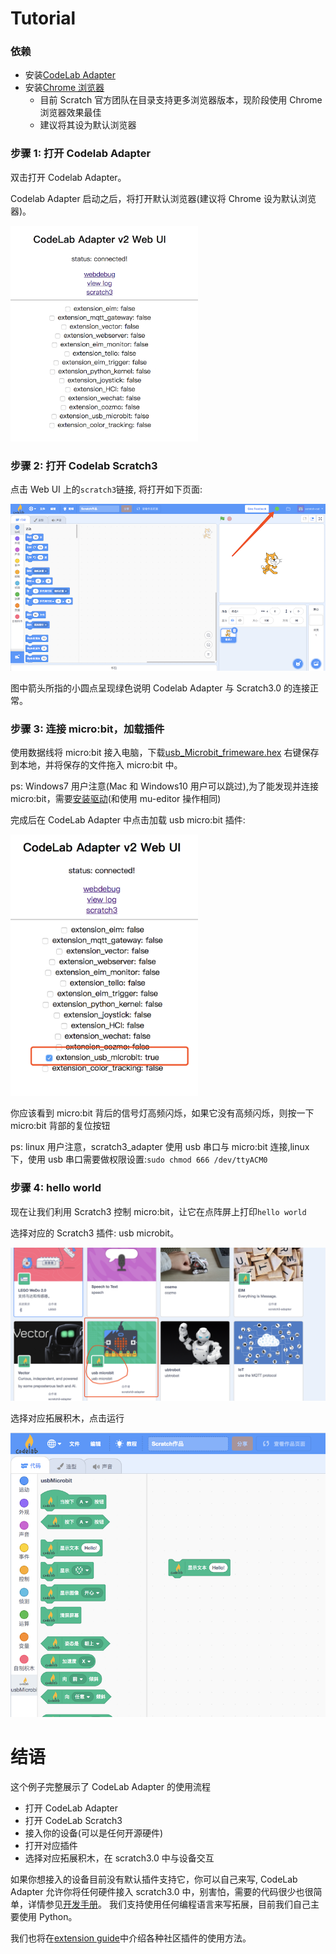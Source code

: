 # Tutorial

### 依赖

- 安装[CodeLab Adapter](https://adapterv2.codelab.club/user_guide/install/)
- 安装[Chrome 浏览器](https://www.google.cn/chrome/index.html)
    - 目前 Scratch 官方团队在目录支持更多浏览器版本，现阶段使用 Chrome 浏览器效果最佳
    - 建议将其设为默认浏览器

<!--目前Scratch3 Lab的服务器在香港，第一次加载，你需要耐心等待一段时间(之后打开就快了)-->

<!--![](../img/scratch3-home.png)-->

### 步骤 1: 打开 Codelab Adapter

双击打开 Codelab Adapter。


Codelab Adapter 启动之后，将打开默认浏览器(建议将 Chrome 设为默认浏览器)。

<img width="300px" src="../../img/v2/codelab_adapter_webui.png"/>

<!--<img width="400px" src="../../img/scratch3_adapter_open.png"/>-->


<!--可以看到[Scratch3 Lab](https://scratch3.codelab.club/)指示灯显示绿色,代表连接成功-->

### 步骤 2: 打开 Codelab Scratch3

点击 Web UI 上的`scratch3`链接, 将打开如下页面:

![](../../img/v2/codelab-scratch3.png)

图中箭头所指的小圆点呈现绿色说明 Codelab Adapter 与 Scratch3.0 的连接正常。

<!--
### 步骤3: https检验(只需要验证一次)
如果你是第一次使用scratch3_adapter，则需要点击scratch3_adapter菜单栏中的`https检验`

<img width="400px" src="../../img/scratch3-adapter-verify.png"/>

在自动打开的页面里依次点击`高级 > 继续前往127.0.0.1（不安全）`

<img width="500px" src="../../img/scratch3_adapter_agree.png"/>

完成之后，scratch3_adapter就可以与Scratch3 Lab建立连接了
-->

### 步骤 3: 连接 micro:bit，加载插件

使用数据线将 micro:bit 接入电脑，下载<a href="../../img/usb_Microbit_frimeware.hex" target="_blank">usb_Microbit_frimeware.hex</a> 右键保存到本地，并将保存的文件拖入 micro:bit 中。

ps: Windows7 用户注意(Mac 和 Windows10 用户可以跳过),为了能发现并连接 micro:bit，需要[安装驱动](../../img/mbedWinSerial_16466.exe)(和使用 mu-editor 操作相同)

完成后在 CodeLab Adapter 中点击加载 usb micro:bit 插件:

<img width="300px" src="../../img/v2/open_usbmicrobit.png"/>

你应该看到 micro:bit 背后的信号灯高频闪烁，如果它没有高频闪烁，则按一下 micro:bit 背部的复位按钮

ps: linux 用户注意，scratch3_adapter 使用 usb 串口与 micro:bit 连接,linux 下，使用 usb 串口需要做权限设置:`sudo chmod 666 /dev/ttyACM0`

### 步骤 4: hello world

现在让我们利用 Scratch3 控制 micro:bit，让它在点阵屏上打印`hello world`

选择对应的 Scratch3 插件: usb microbit。

<img width="600px" src="../../img/scratch3_extensions_microbit.png"/>

选择对应拓展积木，点击运行

<img width="600px" src="../../img/v2/scratch3_usbmicrobit_hello.png"/>

# 结语

这个例子完整展示了 CodeLab Adapter 的使用流程

- 打开 CodeLab Adapter
- 打开 CodeLab Scratch3
- 接入你的设备(可以是任何开源硬件)
- 打开对应插件
- 选择对应拓展积木，在 scratch3.0 中与设备交互

如果你想接入的设备目前没有默认插件支持它，你可以自己来写, CodeLab Adapter 允许你将任何硬件接入 scratch3.0 中，别害怕，需要的代码很少也很简单，详情参见[开发手册](/dev_guide/helloworld/)。 我们支持使用任何编程语言来写拓展，目前我们自己主要使用 Python。

我们也将在[extension guide](/extension_guide/introduction/)中介绍各种社区插件的使用方法。
